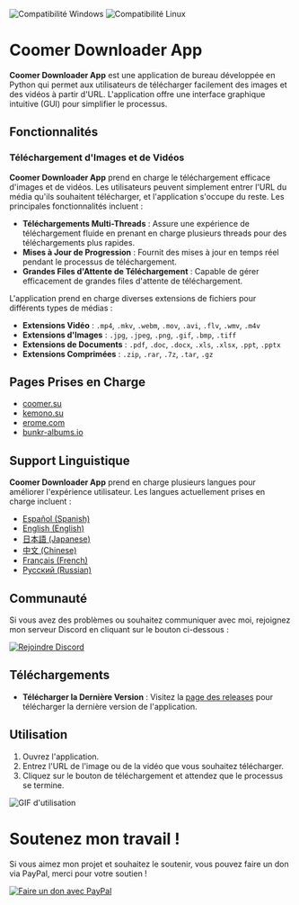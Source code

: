 ![Compatibilité Windows](https://img.shields.io/badge/Windows-10%2C%2011-blue)
![Compatibilité Linux](https://img.shields.io/badge/Linux-Compatible-green)

# Coomer Downloader App

**Coomer Downloader App** est une application de bureau développée en Python qui permet aux utilisateurs de télécharger facilement des images et des vidéos à partir d'URL. L'application offre une interface graphique intuitive (GUI) pour simplifier le processus.

## Fonctionnalités

### Téléchargement d'Images et de Vidéos

**Coomer Downloader App** prend en charge le téléchargement efficace d'images et de vidéos. Les utilisateurs peuvent simplement entrer l'URL du média qu'ils souhaitent télécharger, et l'application s'occupe du reste. Les principales fonctionnalités incluent :

- **Téléchargements Multi-Threads** : Assure une expérience de téléchargement fluide en prenant en charge plusieurs threads pour des téléchargements plus rapides.
- **Mises à Jour de Progression** : Fournit des mises à jour en temps réel pendant le processus de téléchargement.
- **Grandes Files d'Attente de Téléchargement** : Capable de gérer efficacement de grandes files d'attente de téléchargement.

L'application prend en charge diverses extensions de fichiers pour différents types de médias :

- **Extensions Vidéo** : `.mp4`, `.mkv`, `.webm`, `.mov`, `.avi`, `.flv`, `.wmv`, `.m4v`
- **Extensions d'Images** : `.jpg`, `.jpeg`, `.png`, `.gif`, `.bmp`, `.tiff`
- **Extensions de Documents** : `.pdf`, `.doc`, `.docx`, `.xls`, `.xlsx`, `.ppt`, `.pptx`
- **Extensions Comprimées** : `.zip`, `.rar`, `.7z`, `.tar`, `.gz`

## Pages Prises en Charge

- [coomer.su](https://coomer.su/)
- [kemono.su](https://kemono.su/)
- [erome.com](https://www.erome.com/)
- [bunkr-albums.io](https://bunkr-albums.io/)

## Support Linguistique

**Coomer Downloader App** prend en charge plusieurs langues pour améliorer l'expérience utilisateur. Les langues actuellement prises en charge incluent :

- [Español (Spanish)](https://github.com/Emy69/CoomerDL/blob/main/locales/es/README.md)
- [English (English)](https://github.com/Emy69/CoomerDL/blob/main/locales/en/README.md)
- [日本語 (Japanese)](https://github.com/Emy69/CoomerDL/blob/main/locales/ja/README.md)
- [中文 (Chinese)](https://github.com/Emy69/CoomerDL/blob/main/locales/zh/README.md)
- [Français (French)](https://github.com/Emy69/CoomerDL/blob/main/locales/fr/README.md)
- [Русский (Russian)](https://github.com/Emy69/CoomerDL/blob/main/locales/ru/README.md)

## Communauté

Si vous avez des problèmes ou souhaitez communiquer avec moi, rejoignez mon serveur Discord en cliquant sur le bouton ci-dessous :

[![Rejoindre Discord](https://img.shields.io/badge/Join-Discord-7289DA.svg?style=for-the-badge&logo=discord&logoColor=white)](https://discord.gg/ku8gSPsesh)

## Téléchargements

- **Télécharger la Dernière Version** : Visitez la [page des releases](https://github.com/Emy69/CoomerDL/releases) pour télécharger la dernière version de l'application.

## Utilisation

1. Ouvrez l'application.
2. Entrez l'URL de l'image ou de la vidéo que vous souhaitez télécharger.
3. Cliquez sur le bouton de téléchargement et attendez que le processus se termine.

![GIF d'utilisation](https://github.com/Emy69/CoomerDL/blob/main/resources/screenshots/0627.gif)

# Soutenez mon travail !

Si vous aimez mon projet et souhaitez le soutenir, vous pouvez faire un don via PayPal, merci pour votre soutien !

[![Faire un don avec PayPal](https://img.shields.io/badge/Donate-PayPal-blue.svg?logo=paypal&style=for-the-badge)](https://www.paypal.com/paypalme/Emy699)
